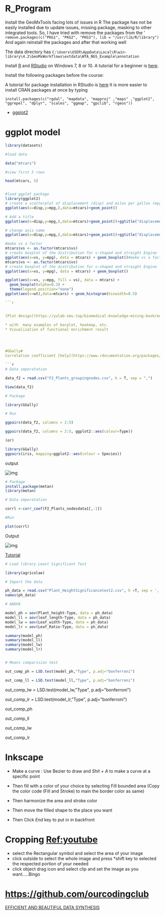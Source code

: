 # R_Program

Install the GeoMxTools facing lots of issues in R 
The package has not be easily installed due to update issues, missing package, masking to other integrated tools.
So, I have tried with remove the packages from the '
`remove.packages(c("PKG1", "PKG2", "PKG3"), lib = "/usr/lib/R/library")`
And again reinstall the packages and after that working well

The data directory has 
`C:\Users\USER\AppData\Local\R\win-library\4.2\GeoMxWorkflows\extdata\WTA_NGS_Example\annotation`



Install [R](https://cran.r-project.org/bin/windows/base/) and [RStudio](https://www.rstudio.com/products/rstudio/download/) on Windows 7, 8 or 10. A tutorial for a beginner is [here](https://medium.com/@GalarnykMichael/install-r-and-rstudio-on-windows-5f503f708027).

Install the following packages before the course:

A tutorial for package installation in RStudio is [here](https://courses.edx.org/courses/UTAustinX/UT.7.01x/3T2014/56c5437b88fa43cf828bff5371c6a924/)
It is more easier to install CRAN packages at once by typing
```
install.packages(c("rgdal", "mapdata", "mapproj" ,"maps" ,"ggplot2", "ggrepel", "dplyr", "scales", "ggmap", "gpclib", "rgeos"))

```

* [ggplot2](https://cran.r-project.org/web/packages/ggplot2/index.html)

# ggplot model

```r
library(datasets)

#load data

data("mtcars")

#view first 5 rows

head(mtcars, 5)


#load ggplot package
library(ggplot2)
# create a scatterplot of displacement (disp) and miles per gallon (mpg)
ggplot(aes(x=disp,y=mpg,),data=mtcars)+geom_point()

# Add a title
ggplot(aes(x=disp,y=mpg,),data=mtcars)+geom_point()+ggtitle("displacement vs miles per gallon")

# change axis name
ggplot(aes(x=disp,y=mpg,),data=mtcars)+geom_point()+ggtitle("displacement vs miles per gallon") + labs(x = "Displacement", y = "Miles per Gallon")

#make vs a factor
mtcars$vs <- as.factor(mtcars$vs)
# create boxplot of the distribution for v-shaped and straight Engine
ggplot(aes(x=vs, y=mpg), data = mtcars) + geom_boxplot()#make vs a factor
mtcars$vs <- as.factor(mtcars$vs)
# create boxplot of the distribution for v-shaped and straight Engine
ggplot(aes(x=vs, y=mpg), data = mtcars) + geom_boxplot()

ggplot(aes(x=vs, y=mpg, fill = vs), data = mtcars) + 
  geom_boxplot(alpha=0.3) +
  theme(legend.position="none")
ggplot(aes(x=wt),data=mtcars) + geom_histogram(binwidth=0.5)

```r


[Plot design](https://yulab-smu.top/biomedical-knowledge-mining-book/enrichplot.html)

* with  many examples of barplot, heatmap, etc. 
* Visualization of functional enrichment result




#GGally#
Correlation coefficient [help](https://www.rdocumentation.org/packages/GGally/versions/1.5.0/topics/ggpairs)

```r
# Data imporatation

data_f2 = read.csv("F2_Plants_groupingnodes.csv", h = T, sep = ",")

View(data_f2)

# Package

library(GGally)

# Run

ggpairs(data_f2, columns = 2:5)

ggpairs(data_f2, columns = 2:5, ggplot2::aes(colour=Type))

(or)

library(GGally)
ggpairs(iris, mapping=ggplot2::aes(colour = Species))

```
output

![img](https://github.com/seninfobio/R_Program/blob/seninfobio/ggally_8_78_10_23_landscape.png?raw=true)



```r
# Package
install.package(metan)
library(metan)

# Data imporatation

corrl <-corr_coef(F2_Plants_nodesdata1[,-1])

#Run

plot(corrl)
```

Output

![img](https://github.com/seninfobio/R_Program/blob/seninfobio/coeff1.png?raw=true)
















[Tutorial](https://biostats.w.uib.no/up-in-the-r-2/introduction-to-r/)




```r
# Load library Least Significant Test

library(agricolae)

# Import the data

ph_data = read.csv("Plant_HeightSignificancetest2.csv", h =T, sep = ',')
names(ph_data)

# ANOVA

model_ph = aov(Plant_height~Type, data = ph_data)
model_ll = aov(leaf_length~Type, data = ph_data)
model_lw = aov(Leaf_width~Type, data = ph_data)
model_lr = aov(Leaf_Ratio~Type, data = ph_data)

summary(model_ph)
summary(model_ll)
summary(model_lw)
summary(model_lr)


# Means comparision test

out_comp_ph = LSD.test(model_ph,"Type", p.adj="bonferroni")

out_comp_ll = LSD.test(model_ll,"Type", p.adj="bonferroni")

```

out_comp_lw = LSD.test(model_lw,"Type", p.adj="bonferroni")

out_comp_lr = LSD.test(model_lr,"Type", p.adj="bonferroni")


out_comp_ph

out_comp_ll

out_comp_lw

out_comp_lr




# Inkscape

- Make a curve : Use Bezier to draw and *Shit + A* to make a curve at a specific point

- Then fill with a color of your choice by selecting Fill bounded area (Copy the color code (Fill and Stroke) to main the border color as same)

- Then harmonize the area and stroke color

- Then move the filled shape to the place you want

- Then Click *End* key to put in in backfront

# Cropping [Ref:youtube](https://www.youtube.com/watch?v=v-JxhF3D4No)
- select the Rectangular symbol and select the area of your image
- click outside to select the whole image and press *shift key to selected the respected portion of your needed
- click object drag icon and select clip and set the image as you want.....Bingo

# https://github.com/ourcodingclub
[EFFICIENT AND BEAUTIFUL DATA SYNTHESIS](https://ourcodingclub.github.io/tutorials/dataviz-beautification-synthesis/)

